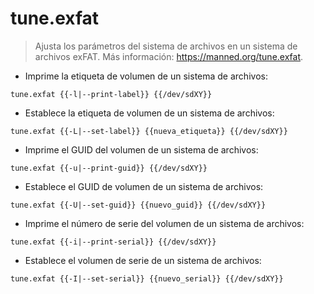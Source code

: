 # tune.exfat

> Ajusta los parámetros del sistema de archivos en un sistema de archivos exFAT.
> Más información: <https://manned.org/tune.exfat>.

- Imprime la etiqueta de volumen de un sistema de archivos:

`tune.exfat {{-l|--print-label}} {{/dev/sdXY}}`

- Establece la etiqueta de volumen de un sistema de archivos:

`tune.exfat {{-L|--set-label}} {{nueva_etiqueta}} {{/dev/sdXY}}`

- Imprime el GUID del volumen de un sistema de archivos:

`tune.exfat {{-u|--print-guid}} {{/dev/sdXY}}`

- Establece el GUID de volumen de un sistema de archivos:

`tune.exfat {{-U|--set-guid}} {{nuevo_guid}} {{/dev/sdXY}}`

- Imprime el número de serie del volumen de un sistema de archivos:

`tune.exfat {{-i|--print-serial}} {{/dev/sdXY}}`

- Establece el volumen de serie de un sistema de archivos:

`tune.exfat {{-I|--set-serial}} {{nuevo_serial}} {{/dev/sdXY}}`
